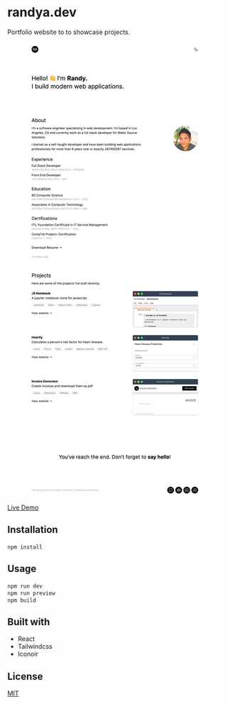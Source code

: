 # randya.dev

Portfolio website to to showcase projects.

![screenshot.png](screenshot.png)

[Live Demo](https://ranasun.github.io)

## Installation

```
npm install
```

## Usage

```
npm run dev
npm run preview
npm build
```

## Built with

-   React
-   Tailwindcss
-   Iconoir

## License

[MIT](https://choosealicense.com/licenses/mit/)
